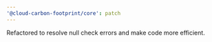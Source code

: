 ```yaml
---
'@cloud-carbon-footprint/core': patch
---
```


Refactored to resolve null check errors and make code more efficient.
